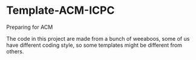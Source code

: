 # Template-ACM-ICPC
Preparing for ACM

The code in this project are made from a bunch of weeaboos, some of us have different coding style, so some templates might be different from others.
